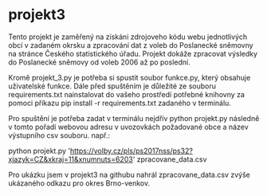 # projekt3

Tento projekt je zaměřený na získáni zdrojoveho kódu webu jednotlivých obcí v zadaném okrsku a zpracování dat z voleb do Poslanecké sněmovny na stránce Českého statistického úřadu. Projekt dokáže zpracovat výsledky do Poslanecké sněmovy od voleb 2006 až po poslední.

Kromě projekt_3.py je potřeba si spustit soubor funkce.py, který obsahuje uživatelské funkce. Dále před spuštěním je důležité ze souboru requirements.txt nainstalovat do vašeho prostředí potřebné knihovny za pomoci příkazu pip install -r requirements.txt zadaného v terminálu.

Pro spuštění  je potřeba zadat v terminálu nejdřív python projekt.py následně v tomto pořadí webovou adresu v uvozovkách požadované obce a název výstupního csv souboru.
např.: 

python projekt.py 'https://volby.cz/pls/ps2017nss/ps32?xjazyk=CZ&xkraj=11&xnumnuts=6203' zpracovane_data.csv 

Pro ukázku jsem v projekt3 na githubu nahrál zpracovane_data.csv zvýše ukázaného odkazu pro okres Brno-venkov.

